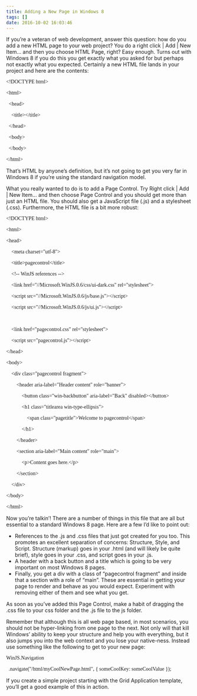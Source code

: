 ```yaml
---
title: Adding a New Page in Windows 8
tags: []
date: 2016-10-02 16:03:46
---
```


If you&rsquo;re a veteran of web development, answer this question: how do you add a new HTML page to your web project? You do a right click | Add | New Item&hellip; and then you choose HTML Page, right? Easy enough. Turns out with Windows 8 if you do this you get exactly what you asked for but perhaps not exactly what you expected. Certainly a new HTML file lands in your project and here are the contents:

<font face="Consolas">&lt;!DOCTYPE html&gt;

&lt;html&gt;

&nbsp; &lt;head&gt;

&nbsp;&nbsp;&nbsp; &lt;title&gt;&lt;/title&gt;

&nbsp; &lt;/head&gt;

&nbsp; &lt;body&gt;

&nbsp; &lt;/body&gt;

&lt;/html&gt;</font>

That&rsquo;s HTML by anyone&rsquo;s definition, but it&rsquo;s not going to get you very far in Windows 8 if you&rsquo;re using the standard navigation model.

What you really wanted to do is to add a Page Control. Try Right click | Add | New Item&hellip; and then choose Page Control and you should get more than just an HTML file. You should also get a JavaScript file (.js) and a stylesheet (.css). Furthermore, the HTML file is a bit more robust:

<font face="Consolas">&lt;!DOCTYPE html&gt;

&lt;html&gt;

&lt;head&gt;

&nbsp;&nbsp;&nbsp; &lt;meta charset=&quot;utf-8&quot;&gt;

&nbsp;&nbsp;&nbsp; &lt;title&gt;pagecontrol&lt;/title&gt;

&nbsp;&nbsp;&nbsp; &lt;!-- WinJS references --&gt;

&nbsp;&nbsp;&nbsp; &lt;link href=&quot;//Microsoft.WinJS.0.6/css/ui-dark.css&quot; rel=&quot;stylesheet&quot;&gt;

&nbsp;&nbsp;&nbsp; &lt;script src=&quot;//Microsoft.WinJS.0.6/js/base.js&quot;&gt;&lt;/script&gt;

&nbsp;&nbsp;&nbsp; &lt;script src=&quot;//Microsoft.WinJS.0.6/js/ui.js&quot;&gt;&lt;/script&gt;

&nbsp;&nbsp;&nbsp;

&nbsp;&nbsp;&nbsp; &lt;link href=&quot;pagecontrol.css&quot; rel=&quot;stylesheet&quot;&gt;

&nbsp;&nbsp;&nbsp; &lt;script src=&quot;pagecontrol.js&quot;&gt;&lt;/script&gt;

&lt;/head&gt;

&lt;body&gt;

&nbsp;&nbsp;&nbsp; &lt;div class=&quot;pagecontrol fragment&quot;&gt;

&nbsp;&nbsp;&nbsp;&nbsp;&nbsp;&nbsp;&nbsp; &lt;header aria-label=&quot;Header content&quot; role=&quot;banner&quot;&gt;

&nbsp;&nbsp;&nbsp;&nbsp;&nbsp;&nbsp;&nbsp;&nbsp;&nbsp;&nbsp;&nbsp; &lt;button class=&quot;win-backbutton&quot; aria-label=&quot;Back&quot; disabled&gt;&lt;/button&gt;

&nbsp;&nbsp;&nbsp;&nbsp;&nbsp;&nbsp;&nbsp;&nbsp;&nbsp;&nbsp;&nbsp; &lt;h1 class=&quot;titlearea win-type-ellipsis&quot;&gt;

&nbsp;&nbsp;&nbsp;&nbsp;&nbsp;&nbsp;&nbsp;&nbsp;&nbsp;&nbsp;&nbsp;&nbsp;&nbsp;&nbsp;&nbsp; &lt;span class=&quot;pagetitle&quot;&gt;Welcome to pagecontrol&lt;/span&gt;

&nbsp;&nbsp;&nbsp;&nbsp;&nbsp;&nbsp;&nbsp;&nbsp;&nbsp;&nbsp;&nbsp; &lt;/h1&gt;

&nbsp;&nbsp;&nbsp;&nbsp;&nbsp;&nbsp;&nbsp; &lt;/header&gt;

&nbsp;&nbsp;&nbsp;&nbsp;&nbsp;&nbsp;&nbsp; &lt;section aria-label=&quot;Main content&quot; role=&quot;main&quot;&gt;

&nbsp;&nbsp;&nbsp;&nbsp;&nbsp;&nbsp;&nbsp;&nbsp;&nbsp;&nbsp;&nbsp; &lt;p&gt;Content goes here.&lt;/p&gt;

&nbsp;&nbsp;&nbsp;&nbsp;&nbsp;&nbsp;&nbsp; &lt;/section&gt;

&nbsp;&nbsp;&nbsp; &lt;/div&gt;

&lt;/body&gt;

&lt;/html&gt;</font>

Now you&rsquo;re talkin&rsquo;! There are a number of things in this file that are all but essential to a standard Windows 8 page. Here are a few I&rsquo;d like to point out:

*   References to the .js and .css files that just got created for you too. This promotes an excellent separation of concerns: Structure, Style, and Script. Structure (markup) goes in your .html (and will likely be quite brief), style goes in your .css, and script goes in your .js.
*   A header with a back button and a title which is going to be very important on most Windows 8 pages.
*   Finally, you get a div with a class of &ldquo;pagecontrol fragment&rdquo; and inside that a section with a role of &ldquo;main&rdquo;. These are essential in getting your page to render and behave as you would expect. Experiment with removing either of them and see what you get.

As soon as you&rsquo;ve added this Page Control, make a habit of dragging the .css file to your css folder and the .js file to the js folder.

Remember that although this is all web page based, in most scenarios, you should not be hyper-linking from one page to the next. Not only will that kill Windows&rsquo; ability to keep your structure and help you with everything, but it also jumps you into the web context and you lose your native-ness. Instead use something like the following to get to your new page:

<font face="Consolas">WinJS.Navigation

&nbsp; </font><font face="Consolas">.navigate(&quot;/html/myCoolNewPage.html&quot;, { someCoolKey: someCoolValue });</font>

If you create a simple project starting with the Grid Application template, you&rsquo;ll get a good example of this in action.
